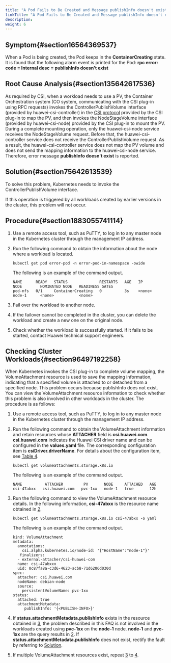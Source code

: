 ```yaml
---
title: "A Pod Fails to Be Created and Message publishInfo doesn't exist Is Displayed in the Events Log"
linkTitle: "A Pod Fails to Be Created and Message publishInfo doesn't exist Is Displayed in the Events Log"
description: 
weight: 6
---
```


## Symptom{#section16564369537}

When a Pod is being created, the Pod keeps in the  **ContainerCreating**  state. It is found that the following alarm event is printed for the Pod:  **rpc error: code = Internal desc = publishInfo doesn't exist**

## Root Cause Analysis{#section135642617536}

As required by CSI, when a workload needs to use a PV, the Container Orchestration system \(CO system, communicating with the CSI plug-in using RPC requests\) invokes the ControllerPublishVolume interface \(provided by huawei-csi-controller\) in the  [CSI protocol](https://github.com/container-storage-interface/spec/blob/master/spec.md)  provided by the CSI plug-in to map the PV, and then invokes the NodeStageVolume interface \(provided by huawei-csi-node\) provided by the CSI plug-in to mount the PV. During a complete mounting operation, only the huawei-csi-node service receives the NodeStageVolume request. Before that, the huawei-csi-controller service does not receive the ControllerPublishVolume request. As a result, the huawei-csi-controller service does not map the PV volume and does not send the mapping information to the huawei-csi-node service. Therefore, error message  **publishInfo doesn't exist**  is reported.

## Solution{#section75642613539}

To solve this problem, Kubernetes needs to invoke the ControllerPublishVolume interface.

If this operation is triggered by all workloads created by earlier versions in the cluster, this problem will not occur.

## Procedure{#section1883055741114}

1.  Use a remote access tool, such as PuTTY, to log in to any master node in the Kubernetes cluster through the management IP address.
2.  Run the following command to obtain the information about the node where a workload is located.

    ```
    kubectl get pod error-pod -n error-pod-in-namespace -owide
    ```

    The following is an example of the command output.

    ```
    NAME      READY   STATUS              RESTARTS   AGE   IP       NODE        NOMINATED NODE   READINESS GATES
    pod-nfs   0/1     ContainerCreating   0          3s    <none>   node-1      <none>           <none>
    ```

3.  Fail over the workload to another node.
4.  If the failover cannot be completed in the cluster, you can delete the workload and create a new one on the original node.
5.  Check whether the workload is successfully started. If it fails to be started, contact Huawei technical support engineers.

## Checking Cluster Workloads{#section96497192258}

When Kubernetes invokes the CSI plug-in to complete volume mapping, the VolumeAttachment resource is used to save the mapping information, indicating that a specified volume is attached to or detached from a specified node. This problem occurs because publishInfo does not exist. You can view the VolumeAttachment resource information to check whether this problem is also involved in other workloads in the cluster. The procedure is as follows:

1.  Use a remote access tool, such as PuTTY, to log in to any master node in the Kubernetes cluster through the management IP address.
2.  <a name="li18768174613266"></a>Run the following command to obtain the VolumeAttachment information and retain resources whose  **ATTACHER**  field is  **csi.huawei.com**.  **csi.huawei.com**  indicates the Huawei CSI driver name and can be configured in the  **values.yaml**  file. The corresponding configuration item is  **csiDriver.driverName**. For details about the configuration item, see  [Table 4](/docs/installation-and-deployment/installing-huawei-csi/installing-huawei-csi-using-helm/parameters-in-the-values-yaml-file-of-helm#table188162213437).

    ```
    kubectl get volumeattachments.storage.k8s.io 
    ```

    The following is an example of the command output.

    ```
    NAME          ATTACHER         PV       NODE     ATTACHED   AGE
    csi-47abxx   csi.huawei.com   pvc-1xx   node-1   true       12h
    ```

3.  <a name="li876824620267"></a>Run the following command to view the VolumeAttachment resource details. In the following information,  **csi-47abxx**  is the resource name obtained in  [2](#li18768174613266).

    ```
    kubectl get volumeattachments.storage.k8s.io csi-47abxx -o yaml
    ```

    The following is an example of the command output.

    ```
    kind: VolumeAttachment
    metadata:
      annotations:
        csi.alpha.kubernetes.io/node-id: '{"HostName":"node-1"}'
       finalizers:
      - external-attacher/csi-huawei-com
      name: csi-47abxxx
      uid: 0c87fa8a-c3d6-4623-acb8-71d6206d030d
    spec:
      attacher: csi.huawei.com
      nodeName: debian-node
      source:
        persistentVolumeName: pvc-1xx
    status:
      attached: true
      attachmentMetadata:
         publishInfo: '{<PUBLISH-INFO>}'
    ```

4.  <a name="li143811934379"></a>If  **status.attachmentMetadata.publishInfo**  exists in the resource obtained in  [3](#li876824620267), the problem described in this FAQ is not involved in the workloads created using  **pvc-1xx**  on the  **node-1**  node.  **node-1**  and  **pvc-1xx**  are the query results in  [2](#li18768174613266). If  **status.attachmentMetadata.publishInfo**  does not exist, rectify the fault by referring to  [Solution](#section75642613539).
5.  If multiple VolumeAttachment resources exist, repeat  [3](#li876824620267)  to  [4](#li143811934379).

